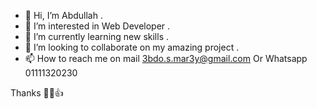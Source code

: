- 👋 Hi, I’m Abdullah .
- 👀 I’m interested in Web Developer .
- 🌱 I’m currently learning new skills .
- 💞️ I’m looking to collaborate on my amazing project .
- 📫 How to reach me on mail
                              3bdo.s.mar3y@gmail.com
                           Or
                              Whatsapp  01111320230

Thanks 🙂😎👍
<!---
AbdoSMarei/AbdoSMarei is a ✨ special ✨ repository because its `README.md` (this file) appears on your GitHub profile.
You can click the Preview link to take a look at your changes.
--->
